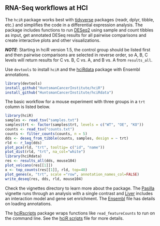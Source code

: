 ## RNA-Seq workflows at HCI

The `hciR` package works best with [tidyverse] packages (readr, dplyr, tibble,
etc.) and simplifies the code in a differential expression analysis.  The
package includes functions to run [DESeq2] using sample and count tibbles as
input, get annotated DESeq results for all pairwise comparisons and create
interactive plots and other visualizations.

***NOTE***: Starting in hciR version 1.5, the control group should be listed first
and then pairwise comparisons are selected in reverse order, so A, B, C levels
will return results for C vs. B, C vs. A, and B vs. A from `results_all`.

Use `devtools` to install `hciR` and the [hciRdata] package
with Ensembl annotations.

```r
library(devtools)
install_github("HuntsmanCancerInstitute/hciR")
install_github("HuntsmanCancerInstitute/hciRdata")
```


The basic workflow for a mouse experiment with three groups in a `trt` column is
listed below.

```r
library(hciR)
samples <- read_tsv("samples.txt")
samples$trt <- factor(samples$trt, levels = c("WT", "OE", "KO"))
counts <- read_tsv("counts.txt")
counts <- filter_counts(counts, n = 5)
dds <- deseq_from_tibble(counts, samples, design = ~ trt)
rld <- r_log(dds)
plot_pca(rld, "trt", tooltip= c("id", "name"))
plot_dist(rld, "trt", na_col="white")
library(hciRdata)
res <- results_all(dds, mouse104)
plot_volcano(res[[1]])
x <- top_counts(res[[1]], rld, top=40)
plot_genes(x, "trt", scale ="row", annotation_names_col=FALSE)
write_deseq(res, dds, rld, mouse104)
```


Check the vignettes directory to learn more about the package.  The [Pasilla] vignette
runs through an analysis with a single contrast and [Liver] includes an interaction
model and gene set enrichment.  The [Ensembl] file has details on loading annotations.

The [hciRscripts] package wraps functions like `read_featureCounts` to run
on the command line.  See the [hciR scripts] file for more details.

[hciRdata]: https://github.com/HuntsmanCancerInstitute/hciRdata
[DESeq2]: https://bioconductor.org/packages/release/bioc/html/DESeq2.html
[tidyverse]: http://tidyverse.org/
[Ensembl]: https://github.com/HuntsmanCancerInstitute/hciR/blob/master/vignettes/Ensembl.md
[Liver]: https://github.com/HuntsmanCancerInstitute/hciR/blob/master/vignettes/Liver.md
[Pasilla]: https://github.com/HuntsmanCancerInstitute/hciR/blob/master/vignettes/Pasilla.md
[hciR scripts]: https://huntsmancancerinstitute.github.io/hciRscripts/hciR_scripts.html
[hciRscripts]: https://github.com/HuntsmanCancerInstitute/hciRscripts
